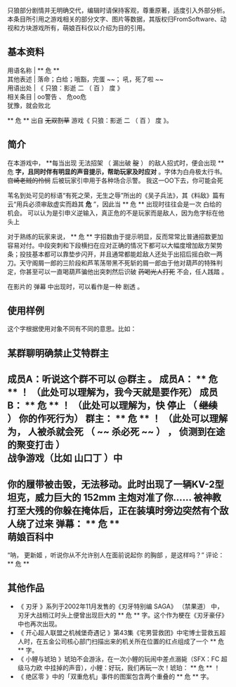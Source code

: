 只狼部分剧情并无明确交代，编辑时请保持客观，尊重原著，适度引入外部分析。  
本条目所引用之游戏相关的部分文字、图片等数据，其版权归FromSoftware、动视和方块游戏所有，萌娘百科仅以介绍为目的引用。

**基本资料**  
---  
用语名称  |  ** 危  **  
其他表述  |  落命；白给；哦豁，完蛋 ~~； 吼，死了啦  ~~  
用语出处  |  《  只狼：影逝  二  （  百  ）  度  》   
相关条目  |  oo警告  、  危oo危    
犹豫，就会败北  
  
** 危  ** 出自 ~~无双割草~~ 游戏《  只狼：影逝  二  （  百  ）  度  》。

##  简介

在本游戏中， **每当出现 无法招架  （  漏出破 ~~腚~~ ）  的敌人招式时，便会出现 ** 危
**字，且同时伴有明显的声音提示，帮助玩家及时应对** 。字体为白舟极太行书。 ~~宫崎老贼的怜悯~~ 后被玩家引申用于各种场合示警。
我这一OO下去，你可能会死

苇名到处可见的标语“有死之荣，无生之辱”所出的《吴子兵法》，其《料敌》篇有云“用兵必须审敌虚实而趋其 **危** ”，因此当 ** 危  **
出现时往往会是一次  白给的  机会。  可以认为是引申义逆输入，真正危的不是玩家而是敌人，因为危字标在他头上

对于熟练的玩家来说， ** 危  **
字招数由于提示明显，反而常常比普通招数更加容易对付。中段突刺和下段横扫在应对正确的情况下都可以大幅度增加敌方架势条；投技基本都可以靠垫步闪开，并且通常都能趁敌人还处于出招后摇白砍一两刀。天守阁屑一郎的三阶段和芦苇荡带黑不死斩的屑一郎由于他对葫芦的特殊判定，你甚至可以一直喝葫芦骗他出突刺然后识破
~~药喝光人打死~~ 不会，任人践踏  。

在影片的  弹幕  中出现时，可以看作是一种  剧透  。

##  使用样例

这个字根据使用对象不同有不同的意思。比如：

某群聊明确禁止艾特群主  
---  
成员A：听说这个群不可以 @群主 。  成员A： ** 危  ** ！  （此处可以理解为，我今天就是要作死）  成员B： ** 危  ** ！
（此处可以理解为，快  停止  （  ~~继续~~ ）  你的作死行为）  群主： ** 危  ** ！  （此处可以理解为，  人被杀就会死  （  ~~
杀必死  ~~ ）  ，  侦测到在途的聚变打击  ）  
战争游戏（比如  山口丁  ）中  
---  
你的履带被击毁，无法移动。此时出现了一辆KV-2型坦克，威力巨大的  152mm  主炮对准了你……
被神教打至大残的你躲在掩体后，正在装填时旁边突然有个敌人绕了过来  弹幕： ** 危  **  
萌娘百科中  
---  
“呐，  更新姬  ，听说你从不允许别人在面前说起你  的胸部  ，是这样吗？”  评论： ** 危  **  
  
##  其他作品

  * 《  刃牙  》系列于2002年11月发售的《刃牙特别编 SAGA》  （禁果道）  中，刃牙大战梢江时头上便曾出现巨大的 ** 危  ** 字。这个作为梗在《刃牙豪仔》中也再次出现。 
  * 《  开心超人联盟之机械堡奇遇记  》第43集《宅男营救团》中宅博士营救五超人时，在五金公司核心部门扫描出来的机关所在位置的红点组成了一个 ** 危  ** 字。 
  * 《  小鲤与琥珀  》琥珀不会游泳，在一次小鲤的玩闹中差点溺毙（SFX：FC  超级马力欧  中挂掉的声音），小鲤：好玩，我们再玩一次！琥珀： ** 危  ** ！ 
  * 《  绝区零  》中的「双重危机」事件的图案包含两个重叠的 ** 危  ** 字。 

